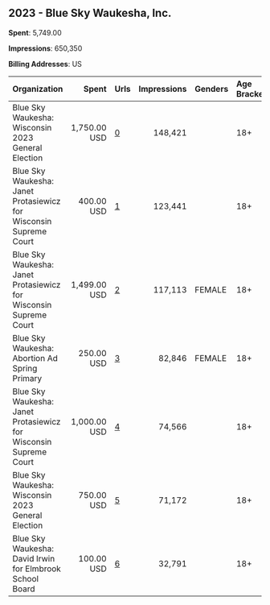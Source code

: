 ## 2023 - Blue Sky Waukesha, Inc. 
**Spent**: 5,749.00

**Impressions**: 650,350

**Billing Addresses**: US

|Organization|Spent|Urls|Impressions|Genders|Age Brackets|Country Codes|
|:---|---:|:---|---:|:---|:---|:---|
|Blue Sky Waukesha: Wisconsin 2023 General Election|1,750.00 USD|[0](https://www.snap.com/political-ads/asset/52a69cfb007a6a4a37444d91f4cc529d93e638f9a50fec5db8446fb91d59a788?mediaType=mp4)|148,421||18+|united states|
|Blue Sky Waukesha: Janet Protasiewicz for Wisconsin Supreme Court|400.00 USD|[1](https://www.snap.com/political-ads/asset/c1cca086e7046305a4d38a2f91e4c9de051457ea77c87d244b63d86df786ad16?mediaType=mp4)|123,441||18+|united states|
|Blue Sky Waukesha: Janet Protasiewicz for Wisconsin Supreme Court|1,499.00 USD|[2](https://www.snap.com/political-ads/asset/c748fefdc13add2fefca8e816b2430c52635d6d720ebd4ef29e450ce6600db6f?mediaType=mp4)|117,113|FEMALE|18+|united states|
|Blue Sky Waukesha: Abortion Ad Spring Primary|250.00 USD|[3](https://www.snap.com/political-ads/asset/7ac1d4c4882873aca8e4ec294f04edbf2cb90863c13d14608dbfd52b551b9c5c?mediaType=mp4)|82,846|FEMALE|18+|united states|
|Blue Sky Waukesha: Janet Protasiewicz for Wisconsin Supreme Court|1,000.00 USD|[4](https://www.snap.com/political-ads/asset/57425fa44ef13111802903f7c0066fa840b44e77edef2b078f9e7d8626c593d4?mediaType=mp4)|74,566||18+|united states|
|Blue Sky Waukesha: Wisconsin 2023 General Election|750.00 USD|[5](https://www.snap.com/political-ads/asset/3e42f0fd8a572b8417e7476f7bc2e5db92ed5ac0576455db7bd3c9e76180af3e?mediaType=mp4)|71,172||18+|united states|
|Blue Sky Waukesha: David Irwin for Elmbrook School Board|100.00 USD|[6](https://www.snap.com/political-ads/asset/eb1ef09c69da13306f117c62e697012acba594c86cbb62c8d8e15d5aa11e11c6?mediaType=mp4)|32,791||18+|united states|
